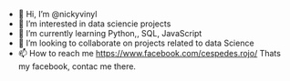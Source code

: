 - 👋 Hi, I’m @nickyvinyl
- 👀 I’m interested in data sciencie projects
- 🌱 I’m currently learning Python,, SQL, JavaScript
- 💞️ I’m looking to collaborate on projects related to data Science
- 📫 How to reach me https://www.facebook.com/cespedes.rojo/     Thats my facebook, contac me there.
<!---
nickyvinyl/nickyvinyl is a ✨ special ✨ repository because its `README.md` (this file) appears on your GitHub profile.
You can click the Preview link to take a look at your changes.
--->
